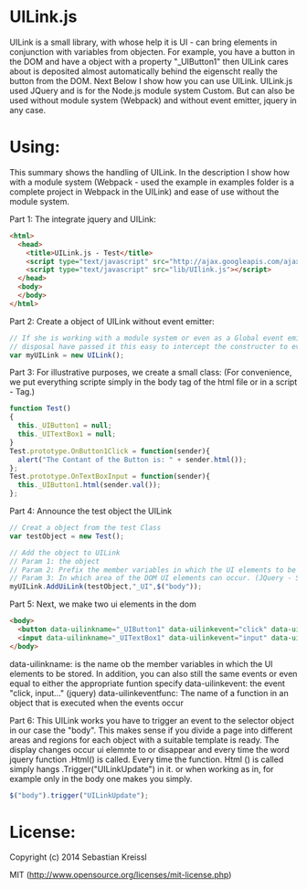 UILink.js
=========
UILink is a small library, with whose help it is UI - can bring elements in conjunction with variables from objecten.
For example, you have a button in the DOM and have a object with a property "_UIButton1" then UILink cares about is deposited almost automatically behind the eigenscht really the button from the DOM. Next Below I show how you can use UILink.
UILink.js used JQuery and is for the Node.js module system Custom. 
But can also be used without module system (Webpack) and without event emitter, jquery in any case.

Using:
=========
This summary shows the handling of UILink. In the description I show how with a module system (Webpack - used the example in examples folder is a complete project in Webpack in the UILink) and ease of use without the module system.

Part 1:
The integrate jquery and UILink:
``` HTML
<html>
  <head>
    <title>UILink.js - Test</title>
    <script type="text/javascript" src="http://ajax.googleapis.com/ajax/libs/jquery/x.x/jquery.min.js"></script>
    <script type="text/javascript" src="lib/UIlink.js"></script>
  </head>
  <body>
  </body>
</html>
```` 

Part 2:
Create a object of UILink without event emitter:
``` Javascript
// If she is working with a module system or even as a Global event emitter to 
// disposal have passed it this easy to intercept the constructer to events from UILink.
var myUILink = new UILink();
```

Part 3:
For illustrative purposes, we create a small class:
(For convenience, we put everything scripte simply in the body tag of the html 
file or in a script - Tag.)

``` Javascript
function Test()
{
  this._UIButton1 = null;
  this._UITextBox1 = null;
}
Test.prototype.OnButton1Click = function(sender){
  alert("The Contant of the Button is: " + sender.html());
};
Test.prototype.OnTextBoxInput = function(sender){
  this._UIButton1.html(sender.val());
};
```

Part 4:
Announce the test object the UILink

``` Javascript
// Creat a object from the test Class
var testObject = new Test();

// Add the object to UILink
// Param 1: the object 
// Param 2: Prefix the member variables in which the UI elements to be stored
// Param 3: In which area of ​​the DOM UI elements can occur. (JQuery - Selctorelement)
myUILink.AddUiLink(testObject,"_UI",$("body"));

```

Part 5:
Next, we make two ui elements in the dom

``` HTML
<body>
  <button data-uilinkname="_UIButton1" data-uilinkevent="click" data-uilinkeventfunc="OnButton1Click">MyButton</button>
  <input data-uilinkname="_UITextBox1" data-uilinkevent="input" data-uilinkeventfunc="OnTextBoxInput">MyInput</input>
</body>
```
data-uilinkname: is the name ob the member variables in which the UI elements to be stored.
In addition, you can also still the same events or even equal to either the appropriate funtion specify
data-uilinkevent: the event "click, input..." (jquery)
data-uilinkeventfunc: The name of a function in an object that is executed when the events occur

Part 6:
This UILink works you have to trigger an event to the selector object in our case the "body". This makes sense if you divide a page into different areas and regions for each object with a suitable template is ready. The display changes occur ui elemnte to or disappear and every time the word jquery function .Html() is called. Every time the function. Html () is called simply hangs .Trigger("UILinkUpdate") in it. or when working as in, for example only in the body one makes you simply. 

``` Javascript
$("body").trigger("UILinkUpdate");
``` 


License:
=========
Copyright (c) 2014 Sebastian Kreissl

MIT (http://www.opensource.org/licenses/mit-license.php)
